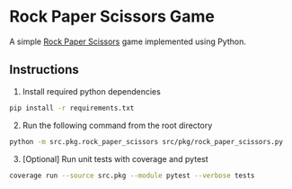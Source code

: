 # Rock Paper Scissors Game

A simple [Rock Paper Scissors](https://wrpsa.com/) game implemented using Python.

## Instructions
1. Install required python dependencies
~~~zsh
pip install -r requirements.txt
~~~

2. Run the following command from the root directory

~~~zsh
python -m src.pkg.rock_paper_scissors src/pkg/rock_paper_scissors.py
~~~

3. [Optional] Run unit tests with coverage and pytest
~~~bash
coverage run --source src.pkg --module pytest --verbose tests
~~~